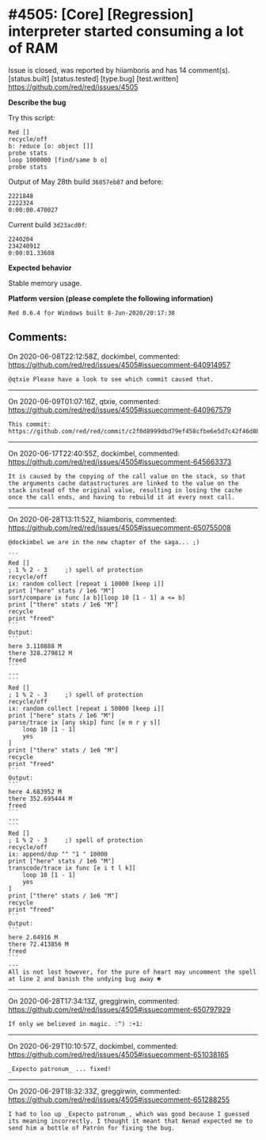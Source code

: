 
#4505: [Core] [Regression] interpreter started consuming a lot of RAM
================================================================================
Issue is closed, was reported by hiiamboris and has 14 comment(s).
[status.built] [status.tested] [type.bug] [test.written]
<https://github.com/red/red/issues/4505>

**Describe the bug**

Try this script:
```
Red []
recycle/off
b: reduce [o: object []]
probe stats
loop 1000000 [find/same b o]
probe stats
```
Output of May 28th build `36857eb87` and before:
```
2221848        
2222324        
0:00:00.470027 
```
Current build `3d23acd0f`:
```
2240204      
234240912    
0:00:01.33608
```

**Expected behavior**

Stable memory usage.

**Platform version (please complete the following information)**
```
Red 0.6.4 for Windows built 8-Jun-2020/20:17:38
```



Comments:
--------------------------------------------------------------------------------

On 2020-06-08T22:12:58Z, dockimbel, commented:
<https://github.com/red/red/issues/4505#issuecomment-640914957>

    @qtxie Please have a look to see which commit caused that.

--------------------------------------------------------------------------------

On 2020-06-09T01:07:16Z, qtxie, commented:
<https://github.com/red/red/issues/4505#issuecomment-640967579>

    This commit: https://github.com/red/red/commit/c2f0d8999dbd79ef458cfbe6e5d7c42f46d8b1fd

--------------------------------------------------------------------------------

On 2020-06-17T22:40:55Z, dockimbel, commented:
<https://github.com/red/red/issues/4505#issuecomment-645663373>

    It is caused by the copying of the call value on the stack, so that the arguments cache datastructures are linked to the value on the stack instead of the original value, resulting in losing the cache once the call ends, and having to rebuild it at every next call.

--------------------------------------------------------------------------------

On 2020-06-28T13:11:52Z, hiiamboris, commented:
<https://github.com/red/red/issues/4505#issuecomment-650755008>

    @dockimbel we are in the new chapter of the saga... ;)
    
    ```
    Red []
    ; 1 % 2 - 3		;) spell of protection
    recycle/off
    ix: random collect [repeat i 10000 [keep i]]
    print ["here" stats / 1e6 "M"]
    sort/compare ix func [a b][loop 10 [1 - 1] a <= b]
    print ["there" stats / 1e6 "M"]
    recycle
    print "freed"
    ```
    Output:
    ```
    here 3.110888 M
    there 328.279812 M
    freed
    ```
    ---
    ```
    Red []
    ; 1 % 2 - 3		;) spell of protection
    recycle/off
    ix: random collect [repeat i 50000 [keep i]]
    print ["here" stats / 1e6 "M"]
    parse/trace ix [any skip] func [e m r y s][
    	loop 10 [1 - 1]
    	yes
    ]
    print ["there" stats / 1e6 "M"]
    recycle
    print "freed"
    ```
    Output:
    ```
    here 4.683952 M
    there 352.695444 M
    freed
    ```
    ---
    ```
    Red []
    ; 1 % 2 - 3		;) spell of protection
    recycle/off
    ix: append/dup "" "1 " 10000
    print ["here" stats / 1e6 "M"]
    transcode/trace ix func [e i t l k][
    	loop 10 [1 - 1]
    	yes
    ]
    print ["there" stats / 1e6 "M"]
    recycle
    print "freed"
    ```
    Output:
    ```
    here 2.64916 M
    there 72.413856 M
    freed
    ```
    ---
    All is not lost however, for the pure of heart may uncomment the spell at line 2 and banish the undying bug away ☻

--------------------------------------------------------------------------------

On 2020-06-28T17:34:13Z, greggirwin, commented:
<https://github.com/red/red/issues/4505#issuecomment-650797929>

    If only we believed in magic. :^) :+1:

--------------------------------------------------------------------------------

On 2020-06-29T10:10:57Z, dockimbel, commented:
<https://github.com/red/red/issues/4505#issuecomment-651038165>

    _Expecto patronum_ ... fixed!

--------------------------------------------------------------------------------

On 2020-06-29T18:32:33Z, greggirwin, commented:
<https://github.com/red/red/issues/4505#issuecomment-651288255>

    I had to loo up _Expecto patronum_, which was good because I guessed its meaning incorrectly. I thought it meant that Nenad expected me to send him a bottle of Patrón for fixing the bug.


